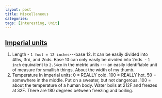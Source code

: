 ```yaml
---
layout: post
title: Miscellaneous
categories:
tags: [Interesting, Unit]
---
```


## [Imperial units](https://news.ycombinator.com/item?id=18473014)
  1. Length
    - `1 foot = 12 inches`---base 12. It can be easily divided into 4ths, 3rd,
  and 2nds. Base 10 can only easily be divided into 2nds.
    - `1 inch` equivalent to `2.54cm` in the metric units --- an easily identifiable unit of measure for smallish things. About the width of my thumb.
  2. Temperature
    In imperial units: 0 = REALLY cold. 100 = REALLY hot. 50 = somewhere in the middle. Put on a sweater, but not dangerous. 100 = about the temperature of a human body.
    Water boils at 212F and freezes at 32F. There are 180 degrees between freezing and boiling.
